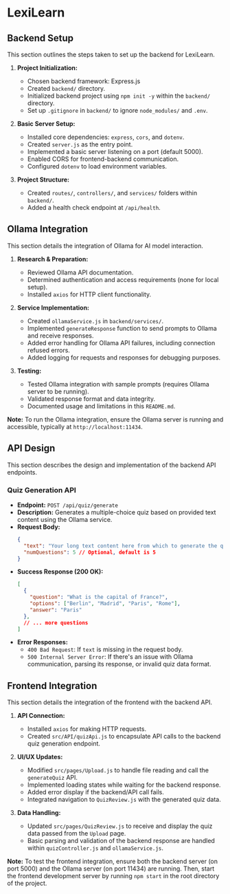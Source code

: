 # LexiLearn

## Backend Setup

This section outlines the steps taken to set up the backend for LexiLearn.

1.  **Project Initialization:**
    *   Chosen backend framework: Express.js
    *   Created `backend/` directory.
    *   Initialized backend project using `npm init -y` within the `backend/` directory.
    *   Set up `.gitignore` in `backend/` to ignore `node_modules/` and `.env`.

2.  **Basic Server Setup:**
    *   Installed core dependencies: `express`, `cors`, and `dotenv`.
    *   Created `server.js` as the entry point.
    *   Implemented a basic server listening on a port (default 5000).
    *   Enabled CORS for frontend-backend communication.
    *   Configured `dotenv` to load environment variables.

3.  **Project Structure:**
    *   Created `routes/`, `controllers/`, and `services/` folders within `backend/`.
    *   Added a health check endpoint at `/api/health`.

## Ollama Integration

This section details the integration of Ollama for AI model interaction.

1.  **Research & Preparation:**
    *   Reviewed Ollama API documentation.
    *   Determined authentication and access requirements (none for local setup).
    *   Installed `axios` for HTTP client functionality.

2.  **Service Implementation:**
    *   Created `ollamaService.js` in `backend/services/`.
    *   Implemented `generateResponse` function to send prompts to Ollama and receive responses.
    *   Added error handling for Ollama API failures, including connection refused errors.
    *   Added logging for requests and responses for debugging purposes.

3.  **Testing:**
    *   Tested Ollama integration with sample prompts (requires Ollama server to be running).
    *   Validated response format and data integrity.
    *   Documented usage and limitations in this `README.md`.

**Note:** To run the Ollama integration, ensure the Ollama server is running and accessible, typically at `http://localhost:11434`.

## API Design

This section describes the design and implementation of the backend API endpoints.

### Quiz Generation API

*   **Endpoint:** `POST /api/quiz/generate`
*   **Description:** Generates a multiple-choice quiz based on provided text content using the Ollama service.
*   **Request Body:**
    ```json
    {
      "text": "Your long text content here from which to generate the quiz.",
      "numQuestions": 5 // Optional, default is 5
    }
    ```
*   **Success Response (200 OK):**
    ```json
    [
      {
        "question": "What is the capital of France?",
        "options": ["Berlin", "Madrid", "Paris", "Rome"],
        "answer": "Paris"
      },
      // ... more questions
    ]
    ```
*   **Error Responses:**
    *   `400 Bad Request`: If `text` is missing in the request body.
    *   `500 Internal Server Error`: If there's an issue with Ollama communication, parsing its response, or invalid quiz data format.

## Frontend Integration

This section details the integration of the frontend with the backend API.

1.  **API Connection:**
    *   Installed `axios` for making HTTP requests.
    *   Created `src/API/quizApi.js` to encapsulate API calls to the backend quiz generation endpoint.

2.  **UI/UX Updates:**
    *   Modified `src/pages/Upload.js` to handle file reading and call the `generateQuiz` API.
    *   Implemented loading states while waiting for the backend response.
    *   Added error display if the backend/API call fails.
    *   Integrated navigation to `QuizReview.js` with the generated quiz data.

3.  **Data Handling:**
    *   Updated `src/pages/QuizReview.js` to receive and display the quiz data passed from the `Upload` page.
    *   Basic parsing and validation of the backend response are handled within `quizController.js` and `ollamaService.js`.

**Note:** To test the frontend integration, ensure both the backend server (on port 5000) and the Ollama server (on port 11434) are running. Then, start the frontend development server by running `npm start` in the root directory of the project.